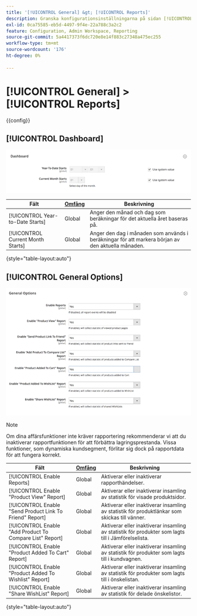 ```yaml
---
title: '[!UICONTROL General] &gt; [!UICONTROL Reports]'
description: Granska konfigurationsinställningarna på sidan [!UICONTROL General] &gt; [!UICONTROL Reports] i Commerce Admin.
exl-id: 0ca75585-eb5d-4497-9f4e-22a788c3a2c2
feature: Configuration, Admin Workspace, Reporting
source-git-commit: 5a4417373f6dc720e8e14f883c27348a475ec255
workflow-type: tm+mt
source-wordcount: '176'
ht-degree: 0%

---
```


# [!UICONTROL General] > [!UICONTROL Reports]

{{config}}

## [!UICONTROL Dashboard]

![Instrumentpanel](./assets/reports-dashboard.png)<!-- zoom -->

<!-- [Dashboard](https://experienceleague.adobe.com/en/docs/commerce-admin/start/admin/tools/admin-dashboard) -->

| Fält | [Omfång](../../getting-started/websites-stores-views.md#scope-settings) | Beskrivning |
|--- |--- |--- |
| [!UICONTROL Year-to-Date Starts] | Global | Anger den månad och dag som beräkningar för det aktuella året baseras på. |
| [!UICONTROL Current Month Starts] | Global | Anger den dag i månaden som används i beräkningar för att markera början av den aktuella månaden. |

{style="table-layout:auto"}

## [!UICONTROL General Options]

![Allmänna alternativ](./assets/reports-general-options.png)<!-- zoom -->

>[!NOTE]
>
>Om dina affärsfunktioner inte kräver rapportering rekommenderar vi att du inaktiverar rapportfunktionen för att förbättra lagringsprestanda. Vissa funktioner, som dynamiska kundsegment, förlitar sig dock på rapportdata för att fungera korrekt.

| Fält | [Omfång](../../getting-started/websites-stores-views.md#scope-settings) | Beskrivning |
|--- |--- |--- |
| [!UICONTROL Enable Reports] | Global | Aktiverar eller inaktiverar rapporthändelser. |
| [!UICONTROL Enable "Product View" Report] | Global | Aktiverar eller inaktiverar insamling av statistik för visade produktsidor. |
| [!UICONTROL Enable "Send Product Link To Friend" Report] | Global | Aktiverar eller inaktiverar insamling av statistik för produktlänkar som skickas till vänner. |
| [!UICONTROL Enable "Add Product To Compare List" Report] | Global | Aktiverar eller inaktiverar insamling av statistik för produkter som lagts till i Jämförelselista. |
| [!UICONTROL Enable "Product Added To Cart" Report] | Global | Aktiverar eller inaktiverar insamling av statistik för produkter som lagts till i kundvagnen. |
| [!UICONTROL Enable "Product Added To Wishlist" Report] | Global | Aktiverar eller inaktiverar insamling av statistik för produkter som lagts till i önskelistan. |
| [!UICONTROL Enable "Share WishList" Report] | Global | Aktiverar eller inaktiverar insamling av statistik för delade önskelistor. |

{style="table-layout:auto"}
